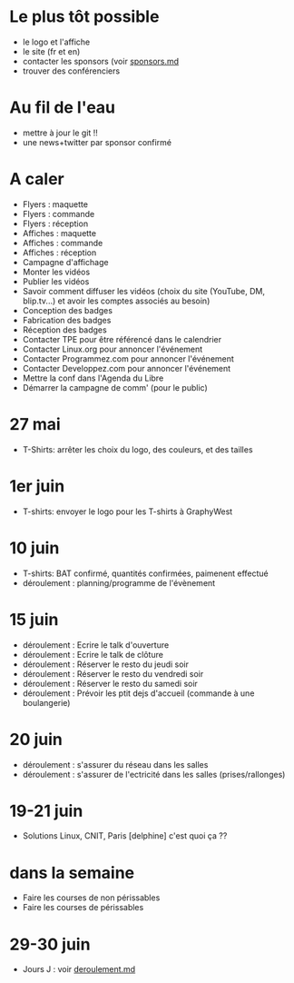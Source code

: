 # Le plus tôt possible
  * le logo et l'affiche
  * le site (fr et en)
  * contacter les sponsors (voir [sponsors.md](sponsors.md)
  * trouver des conférenciers

# Au fil de l'eau
  * mettre à jour le git !!
  * une news+twitter par sponsor confirmé

# A caler
 * Flyers : maquette
 * Flyers : commande
 * Flyers : réception
 * Affiches : maquette
 * Affiches : commande
 * Affiches : réception
 * Campagne d'affichage
 * Monter les vidéos
 * Publier les vidéos
 * Savoir comment diffuser les vidéos (choix du site (YouTube, DM, blip.tv...) et avoir les comptes associés au besoin)
 * Conception des badges
 * Fabrication des badges
 * Réception des badges
 * Contacter TPE pour être référencé dans le calendrier
 * Contacter Linux.org pour annoncer l'événement
 * Contacter Programmez.com pour annoncer l'événement
 * Contacter Developpez.com pour annoncer l'événement
 * Mettre la conf dans l'Agenda du Libre
 * Démarrer la campagne de comm' (pour le public)


# 27 mai
  * T-Shirts: arrêter les choix du logo, des couleurs, et des tailles
  
# 1er juin 
  * T-shirts: envoyer le logo pour les T-shirts à GraphyWest
  
# 10 juin
 * T-shirts: BAT confirmé, quantités confirmées, paimenent effectué
 * déroulement : planning/programme de l'évènement
 
# 15 juin
  * déroulement : Ecrire le talk d'ouverture
  * déroulement : Ecrire le talk de clôture
  * déroulement : Réserver le resto du jeudi soir
  * déroulement : Réserver le resto du vendredi soir
  * déroulement : Réserver le resto du samedi soir
  * déroulement : Prévoir les ptit dejs d'accueil (commande à une boulangerie)
 
# 20 juin
  * déroulement : s'assurer du réseau dans les salles
  * déroulement : s'assurer de l'ectricité dans les salles (prises/rallonges)
 
# 19-21 juin
  * Solutions Linux, CNIT, Paris [delphine] c'est quoi ça ?? 
  
# dans la semaine 
  * Faire les courses de non périssables
  * Faire les courses de périssables
  
# 29-30 juin
 * Jours J : voir [deroulement.md](deroulement.md)


